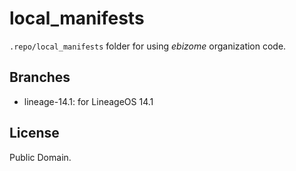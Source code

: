 local_manifests
==========

`.repo/local_manifests` folder for using *ebizome* organization code.


Branches
--------
+ lineage-14.1: for LineageOS 14.1

License
--------
Public Domain.
